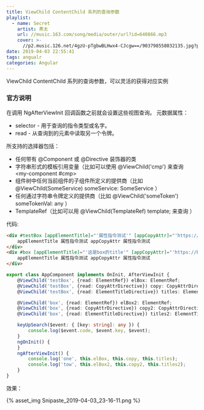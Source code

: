 ```yaml
---
title: ViewChild ContentChild 系列的查询参数
playlist:
  - name: Secret
    artist: 茶太
    url: //music.163.com/song/media/outer/url?id=640866.mp3
    cover: >-
      //p2.music.126.net/4gzU-pTgbwBLHwx4-CJcgw==/903798558032135.jpg?param=90y90
date: 2019-04-03 22:55:41
tags: angualr
categories: Angular
---
```


ViewChild ContentChild 系列的查询参数，可以灵活的获得对应实例

<!-- more -->

### 官方说明
在调用 NgAfterViewInit 回调函数之前就会设置这些视图查询。
元数据属性：
* selector - 用于查询的指令类型或名字。
* read - 从查询到的元素中读取另一个令牌。

所支持的选择器包括：
* 任何带有 @Component 或 @Directive 装饰器的类
* 字符串形式的模板引用变量（比如可以使用 @ViewChild('cmp') 来查询 <my-component #cmp></my-component>
* 组件树中任何当前组件的子组件所定义的提供商（比如 @ViewChild(SomeService) someService: SomeService ）
* 任何通过字符串令牌定义的提供商（比如 @ViewChild('someToken') someTokenVal: any ）
* TemplateRef（比如可以用 @ViewChild(TemplateRef) template; 来查询 <ng-template></ng-template>）

代码:
```html
<div #testBox [appElementTitle]="'属性指令测试'" [appCopyAttr]="'https://liangyuetian.cn/'">
    appElementTitle 属性指令测试 appCopyAttr 属性指令测试
</div>
<div #box [appElementTitle]="'这是box的title'" [appCopyAttr]="'https://baidu.com.cn/'">
    appElementTitle 属性指令测试 appCopyAttr 属性指令测试
</div>
```
```ts
export class AppComponent implements OnInit, AfterViewInit {
    @ViewChild('testBox', {read: ElementRef}) elBox: ElementRef;
    @ViewChild('testBox', {read: CopyAttrDirective}) copy: CopyAttrDirective;
    @ViewChild('testBox', {read: ElementTitleDirective}) titles: ElementTitleDirective;

    @ViewChild('box', {read: ElementRef}) elBox2: ElementRef;
    @ViewChild('box', {read: CopyAttrDirective}) copy2: CopyAttrDirective;
    @ViewChild('box', {read: ElementTitleDirective}) titles2: ElementTitleDirective;

    keyUpSearch($event: { [key: string]: any }) {
        console.log($event.code, $event.key, $event);
    }
    ngOnInit() {
    }
    ngAfterViewInit() {
        console.log('one', this.elBox, this.copy, this.titles);
        console.log('tow', this.elBox2, this.copy2, this.titles2);
    }
}

```
效果：

{% asset_img Snipaste_2019-04-03_23-16-11.png %}